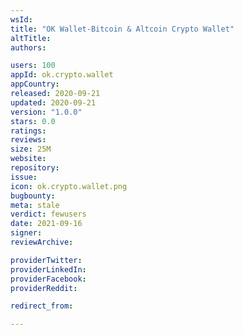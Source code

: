 ```yaml
---
wsId: 
title: "OK Wallet-Bitcoin & Altcoin Crypto Wallet"
altTitle: 
authors:

users: 100
appId: ok.crypto.wallet
appCountry: 
released: 2020-09-21
updated: 2020-09-21
version: "1.0.0"
stars: 0.0
ratings: 
reviews: 
size: 25M
website: 
repository: 
issue: 
icon: ok.crypto.wallet.png
bugbounty: 
meta: stale
verdict: fewusers
date: 2021-09-16
signer: 
reviewArchive:

providerTwitter: 
providerLinkedIn: 
providerFacebook: 
providerReddit: 

redirect_from:

---
```


